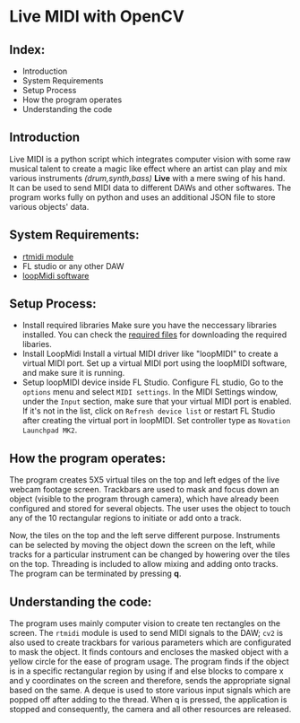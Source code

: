 # Live MIDI with OpenCV
## Index:
- Introduction
- System Requirements
- Setup Process
- How the program operates
- Understanding the code
## Introduction
Live MIDI is a python script which integrates computer vision with some raw musical talent to create a magic like effect where an artist can play and mix various 
instruments *(drum,synth,bass)* **Live** with a mere swing of his hand. It can be used to send MIDI data to different DAWs and other softwares. The program works fully on python and uses an additional JSON file to store various objects' data.
## System Requirements:
- [rtmidi module](https://pypi.org/project/python-rtmidi/)
- FL studio or any other DAW
- [loopMidi software](https://www.tobias-erichsen.de/software/loopmidi.html)
## Setup Process:
- Install required libraries
  Make sure you have the neccessary libraries installed. You can check the [required files](requirements.txt) for downloading the required libaries.
- Install LoopMidi
  Install a virtual MIDI driver like "loopMIDI" to create a virtual MIDI port. Set up a virtual MIDI port using the loopMIDI software, and make sure it is running.
- Setup loopMIDI device inside FL Studio.
  Configure FL studio, Go to the `options` menu and select `MIDI settings`.
  In the MIDI Settings window, under the `Input` section, make sure that your virtual MIDI port is enabled. If it's not in the list, click on `Refresh device list` or restart FL Studio after creating the virtual port in loopMIDI.
  Set controller type as `Novation Launchpad MK2`.
## How the program operates:
The program creates 5X5 virtual tiles on the top and left edges of the live webcam footage screen. 
Trackbars are used to mask and focus down an object (visible to the program through camera),
which have already been configured and stored for several objects.
The user uses the object to touch any of the 10 rectangular regions to initiate or add onto a track.

Now, the tiles on the top and the left serve different purpose. Instruments can be selected by moving the object down the
screen on the left, while tracks for a particular instrument can be changed by howering over the tiles on the top. Threading
is included to allow mixing and adding onto tracks. The program can be terminated by pressing **q**.

## Understanding the code:
The program uses mainly computer vision to create ten rectangles on the screen. The `rtmidi` module is used to send MIDI signals
to the DAW; `cv2` is also used to create trackbars for various parameters which are configurated to mask the object. It finds
contours and encloses the masked object with a yellow circle for the ease of program usage. The program finds if the object
is in a specific rectangular region by using if and else blocks to compare x and y coordinates on the screen and therefore,
sends the appropriate signal based on the same. A deque is used to store various input signals which are popped off after 
adding to the thread. When q is pressed, the application is stopped and consequently, the camera and all other resources
are released.


